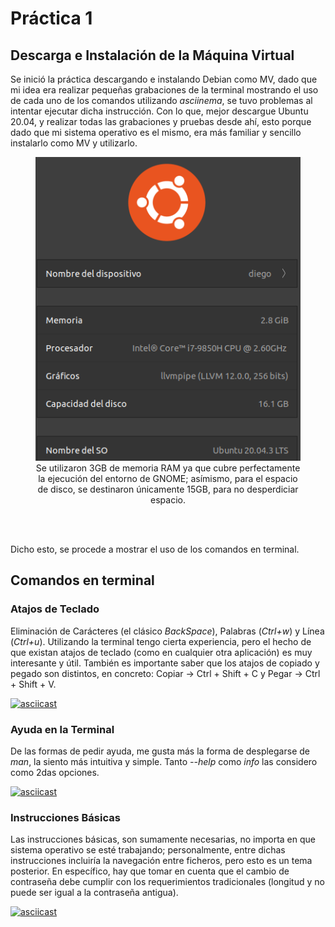 # Práctica 1

## Descarga e Instalación de la Máquina Virtual
Se inició la práctica descargando e instalando Debian como MV, dado que mi idea era realizar pequeñas grabaciones de la terminal mostrando el uso de cada uno de los comandos utilizando _asciinema_, se tuvo problemas al intentar ejecutar dicha instrucción. Con lo que, mejor descargue Ubuntu 20.04, y realizar todas las grabaciones y pruebas desde ahí, esto porque dado que mi sistema operativo es el mismo, era más familiar y sencillo instalarlo como MV y utilizarlo.

<center>
  <figure>
    <img src="img/Sistema.png" alt="my alt text"/>
    <figcaption>Se utilizaron 3GB de memoria RAM ya que cubre perfectamente la ejecución del entorno de GNOME; asímismo, para el espacio de disco, se destinaron únicamente 15GB, para no desperdiciar espacio.</figcaption>
  </figure>  
</center>
<br></br>

Dicho esto, se procede a mostrar el uso de los comandos en terminal.


## Comandos en terminal
### Atajos de Teclado
Eliminación de Carácteres (el clásico _BackSpace_), Palabras (_Ctrl+w_) y Línea (_Ctrl+u_). Utilizando la terminal tengo cierta experiencia, pero el hecho de que existan atajos de teclado (como en cualquier otra aplicación) es muy interesante y útil. También es importante saber que los atajos de copiado y pegado son distintos, en concreto: Copiar -> Ctrl + Shift + C y Pegar -> Ctrl + Shift + V.

[![asciicast](https://asciinema.org/a/467704.svg)](https://asciinema.org/a/467704)

### Ayuda en la Terminal
De las formas de pedir ayuda, me gusta más la forma de desplegarse de _man_, la siento más intuitiva y simple. Tanto _--help_ como _info_ las considero como 2das opciones.

[![asciicast](https://asciinema.org/a/467706.svg)](https://asciinema.org/a/467706)

### Instrucciones Básicas
Las instrucciones básicas, son sumamente necesarias, no importa en que sistema operativo se esté trabajando; personalmente, entre dichas instrucciones incluiría la navegación entre ficheros, pero esto es un tema posterior. En específico, hay que tomar en cuenta que el cambio de contraseña debe cumplir con los requerimientos tradicionales (longitud y no puede ser igual a la contraseña antigua).

[![asciicast](https://asciinema.org/a/467708.svg)](https://asciinema.org/a/467708)
